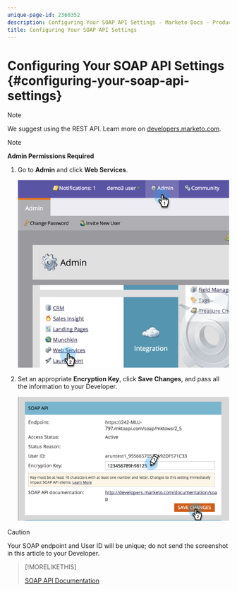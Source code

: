 ```yaml
---
unique-page-id: 2360352
description: Configuring Your SOAP API Settings - Marketo Docs - Product Documentation
title: Configuring Your SOAP API Settings
---
```


# Configuring Your SOAP API Settings {#configuring-your-soap-api-settings}

>[!NOTE]
>
>We suggest using the REST API. Learn more on [developers.marketo.com](http://developers.marketo.com/documentation/rest/).

>[!NOTE]
>
>**Admin Permissions Required**

1. Go to **Admin** and click **Web Services**.

   ![](assets/image2014-9-19-10-3a58-3a11.png)

1. Set an appropriate **Encryption Key**, click **Save Changes**, and pass all the information to your Developer.

   ![](assets/image2014-9-19-11-3a0-3a46.png)

>[!CAUTION]
>
>Your SOAP endpoint and User ID will be unique; do not send the screenshot in this article to your Developer.

>[!MORELIKETHIS]
>
>[SOAP API Documentation](http://developers.marketo.com/documentation/soap/)
